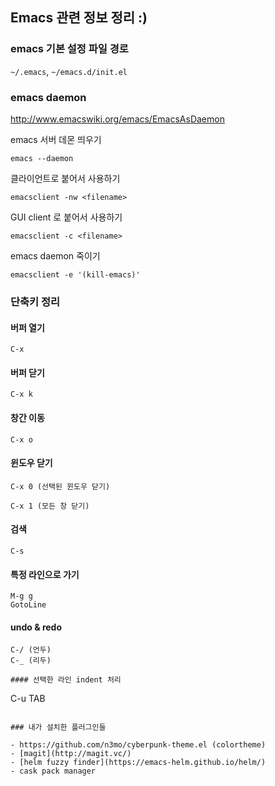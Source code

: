 ## Emacs 관련 정보 정리 :)

### emacs 기본 설정 파일 경로 

`~/.emacs`, `~/emacs.d/init.el`

### emacs daemon

http://www.emacswiki.org/emacs/EmacsAsDaemon


emacs 서버 데몬 띄우기 

```
emacs --daemon
```

클라이언트로 붙어서 사용하기

```
emacsclient -nw <filename>
```

GUI client 로 붙어서 사용하기
```
emacsclient -c <filename>
```
emacs daemon 죽이기

```
emacsclient -e '(kill-emacs)'
```


### 단축키 정리 

#### 버퍼 열기

```
C-x
```

#### 버퍼 닫기

```
C-x k
```

#### 창간 이동 

```
C-x o
```

#### 윈도우 닫기 
```
C-x 0 (선택된 윈도우 닫기)
```

```
C-x 1 (모든 창 닫기)
```

#### 검색

```
C-s
```

#### 특정 라인으로 가기 

```
M-g g
GotoLine
```

#### undo & redo

```
C-/ (언두) 
C-_ (리두)

#### 선택한 라인 indent 처리 

```
C-u TAB
```

### 내가 설치한 플러그인들

- https://github.com/n3mo/cyberpunk-theme.el (colortheme)
- [magit](http://magit.vc/)
- [helm fuzzy finder](https://emacs-helm.github.io/helm/)
- cask pack manager
